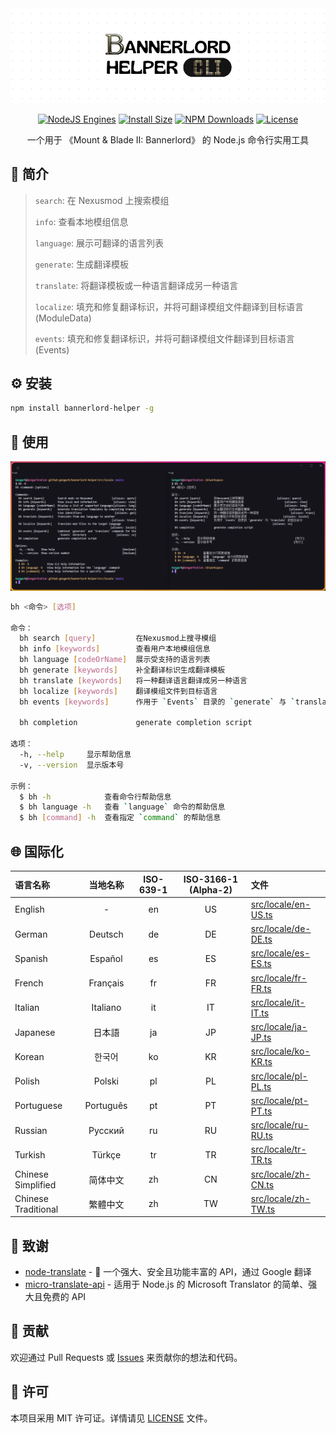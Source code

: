 <div align="center">

<img src="docs/images/banner.png" alt="logo">

[![NodeJS Engines](https://img.shields.io/node/v/bannerlord-helper?color=lightseagreen)](https://nodejs.org/docs/latest/api/)
[![Install Size](https://packagephobia.com/badge?p=bannerlord-helper)](https://packagephobia.com/result?p=bannerlord-helper)
[![NPM Downloads](https://img.shields.io/npm/d18m/bennerlord-helper?color=cornflowerblue)](https://www.npmjs.com/package/bannerlord-helper)
[![License](https://img.shields.io/github/license/gengark/bannerlord-helper?color=slateblue)](LICENSE)

一个用于 《Mount & Blade II: Bannerlord》 的 Node.js 命令行实用工具

</div>

## 📖 简介

> `search`: 在 Nexusmod 上搜索模组
>
> `info`: 查看本地模组信息
>
> `language`: 展示可翻译的语言列表
>
> `generate`: 生成翻译模板
>
> `translate`: 将翻译模板或一种语言翻译成另一种语言
>
> `localize`: 填充和修复翻译标识，并将可翻译模组文件翻译到目标语言 (ModuleData)
>
> `events`: 填充和修复翻译标识，并将可翻译模组文件翻译到目标语言 (Events)

## ⚙️ 安装

```bash
npm install bannerlord-helper -g
```

## 🚀 使用

![Usage Screenshot](docs/images/usage-bilingual.png)

```bash
bh <命令> [选项]

命令：
  bh search [query]         在Nexusmod上搜寻模组                          [aliases: query]
  bh info [keywords]        查看用户本地模组信息                            [aliases: view]
  bh language [codeOrName]  展示受支持的语言列表                            [aliases: lang]
  bh generate [keywords]    补全翻译标识生成翻译模板                          [aliases: gen]
  bh translate [keywords]   将一种翻译语言翻译成另一种语言                   [aliases: trans]
  bh localize [keywords]    翻译模组文件到目标语言                         [aliases: locale]
  bh events [keywords]      作用于 `Events` 目录的 `generate` 与 `translate` 的组合命令
                                                                             [aliases: ce]
  bh completion             generate completion script

选项：
  -h, --help     显示帮助信息                                                        [布尔]
  -v, --version  显示版本号                                                          [布尔]

示例：
  $ bh -h            查看命令行帮助信息
  $ bh language -h   查看 `language` 命令的帮助信息
  $ bh [command] -h  查看指定 `command` 的帮助信息
```

## 🌐 国际化

| 语言名称                |   当地名称    | ISO-639-1 | ISO-3166-1 (Alpha-2) | 文件                                         |
|:--------------------|:---------:|:---------:|:--------------------:|:-------------------------------------------|
| English             |     -     |    en     |          US          | [src/locale/en-US.ts](src/locale/en-US.ts) |
| German              |  Deutsch  |    de     |          DE          | [src/locale/de-DE.ts](src/locale/de-DE.ts) |
| Spanish             |  Español  |    es     |          ES          | [src/locale/es-ES.ts](src/locale/es-ES.ts) |
| French              | Français  |    fr     |          FR          | [src/locale/fr-FR.ts](src/locale/fr-FR.ts) |
| Italian             | Italiano  |    it     |          IT          | [src/locale/it-IT.ts](src/locale/it-IT.ts) |
| Japanese            |    日本語    |    ja     |          JP          | [src/locale/ja-JP.ts](src/locale/ja-JP.ts) |
| Korean              |    한국어    |    ko     |          KR          | [src/locale/ko-KR.ts](src/locale/ko-KR.ts) |
| Polish              |  Polski   |    pl     |          PL          | [src/locale/pl-PL.ts](src/locale/pl-PL.ts) |
| Portuguese          | Português |    pt     |          PT          | [src/locale/pt-PT.ts](src/locale/pt-PT.ts) |
| Russian             |  Русский  |    ru     |          RU          | [src/locale/ru-RU.ts](src/locale/ru-RU.ts) |
| Turkish             |  Türkçe   |    tr     |          TR          | [src/locale/tr-TR.ts](src/locale/tr-TR.ts) |
| Chinese Simplified  |   简体中文    |    zh     |          CN          | [src/locale/zh-CN.ts](src/locale/zh-CN.ts) |
| Chinese Traditional |   繁體中文    |    zh     |          TW          | [src/locale/zh-TW.ts](src/locale/zh-TW.ts) |

## 🔗 致谢

- [node-translate](https://github.com/kabeep/node-translate) - 🦜 一个强大、安全且功能丰富的 API，通过 Google 翻译
- [micro-translate-api](https://github.com/Chewawi/microsoft-translate-api) - 适用于 Node.js 的 Microsoft Translator
  的简单、强大且免费的 API

## 🤝 贡献

欢迎通过 Pull Requests 或 [Issues](https://github.com/gengark/bannerlord-helper/issues) 来贡献你的想法和代码。

## 📄 许可

本项目采用 MIT 许可证。详情请见 [LICENSE](LICENSE) 文件。
